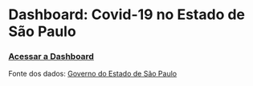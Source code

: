 # Dashboard: Covid-19 no Estado de São Paulo
### [Acessar a Dashboard](https://pedrosdr.shinyapps.io/dashboard_covid_sp/)
Fonte dos dados: [Governo do Estado de São Paulo](https://www.saopaulo.sp.gov.br/planosp/simi/dados-abertos/)